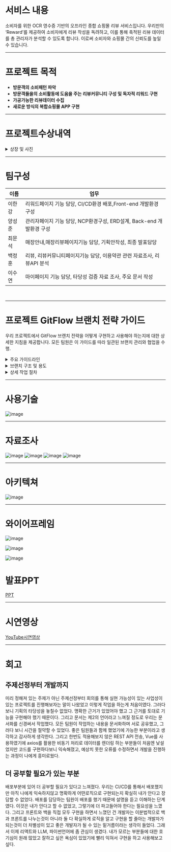 # 서비스 내용 
소비자를 위한 OCR 영수증 기반의 오프라인 종합 쇼핑몰 리뷰 서비스입니다. 우리만의 ‘Reward’를 제공하여 소비자에게 리뷰 작성을 독려하고, 이를 통해 축적된 리뷰 데이터를 총 관리자가 분석할 수 있도록 합니다. 이로써 소비자와 쇼핑몰 간의 신뢰도를 높일 수 있습니다.

---

# 프로젝트 목적 
- **방문객의 소비패턴 파악**
- **방문객들을의 소비활동에 도움을 주는 리뷰커뮤니티 구성 및 독자적 리워드 구현**
- **가공가능한 리뷰데이터 수집**
- **새로운 방식의 복합쇼핑몰 APP 구현**

---
# 프로젝트수상내역

<details>
  <summary>상장 및 사진</summary>
 
![image]([https://www.notion.so/image/https%3A%2F%2Fprod-files-secure.s3.us-west-2.amazonaws.com%2F9b24aa1b-e37f-4565-bd62-03cc8d1211e0%2F37538f2e-39f1-41bd-bb70-9ff4d076e3a4%2FUntitled.jpeg?table=block&id=43afec34-c15d-4a2e-81bd-8184f304196b&spaceId=9b24aa1b-e37f-4565-bd62-03cc8d1211e0&width=2000&userId=024cbccc-ee2f-4121-8d15-2dd8d2dd8fee&cache=v2](https://file.notion.so/f/f/11889268-5bef-4774-b0e6-05d3eeaa209d/0ff2ef72-98f0-4e13-9bd1-31ded504ef71/%EC%9A%B0%EC%88%98%ED%8C%80.png?id=d30e5d17-53a1-4414-ae22-1b795e19cfb8&table=block&spaceId=11889268-5bef-4774-b0e6-05d3eeaa209d&expirationTimestamp=1719878400000&signature=6w6M6kbYjQnvIcHVhiG6uoSRRB4M2ChY6alZezWPCDE&downloadName=%EC%9A%B0%EC%88%98%ED%8C%80.png))

![image](https://www.notion.so/STARROAD-91600d3626a44484bf91aca67e496f55?pvs=4#d30e5d1753a14414ae221b795e19cfb8)
</details>

---

# 팀구성 

| 이름 |                                                                      업무 |
| --- | --- |
| 이한강  | 리워드페이지 기능 담당, CI/CD환경 배포,Front-end 개발환경 구성  |
| 양성준  | 관리자페이지 기능 담당, NCP환경구성, ERD설계, Back-end 개발환경 구성  |
| 최문석  | 매장안내,매장리뷰페이지기능 담당, 기획안작성, 최종 발표담당  |
| 백정훈  | 리뷰, 리뷰커뮤니티페이지기능 담당, 이용약관 관련 자료조사, 리뷰API 분석 |
| 이수연  | 마이페이지 기능 담당, 타당성 검증 자료 조사, 주요 문서 작성  |
<br>

---

# 프로젝트 GitFlow 브랜치 전략 가이드

 우리 프로젝트에서 GitFlow 브랜치 전략을 어떻게 구현하고 사용해야 하는지에 대한 상세한 지침을 제공합니다. 모든 팀원은 이 가이드를 따라 일관된 브랜치 관리와 협업을 수행.

<details>
  <summary>주요 가이드라인</summary>
  <ul>
    <li>모든 커밋메시지 앞에는 issue 넘버를 붙인다</li>
    <li>tag에 붙이는 버전은 1.0.0으로 통일한다 (추후 수정 필요하면 공지할 예정)</li>
    <li>커밋메세지는 영어로 통일</li>
  </ul>
</details>

<details>
  <summary>브랜치 구조 및 용도</summary>
  <h4>1. main</h4>
  <p>목적: 안정적인 릴리즈 버전 유지.</p>
  <p>사용: 릴리즈된 버전의 코드 저장소. 최종 사용자에게 배포되는 코드.</p>
  
  <h4>2. develop</h4>
  <p>목적: 다음 릴리즈 준비를 위한 개발 진행.</p>
  <p>사용: 모든 개발이 이루어지는 기본 브랜치. 이곳에서 분기된 feature 브랜치가 병합되고, 준비된 코드는 release 브랜치로 이동.</p>
  
  <h4>3. feature</h4>
  <p>목적: 새 기능 개발, 기존 기능의 개선 및 버그 수정.</p>
  <p>사용: develop 브랜치에서 분기하여 사용. 각 기능 또는 버그 수정에 대해 별도의 브랜치를 생성.</p>
  
  <h4>4. release</h4>
  <p>목적: 다음 버전 릴리즈 준비.</p>
  <p>사용: 릴리즈를 앞두고 최종 테스트와 버그 수정을 위해 사용. develop 브랜치에서 분기하며, 완료 후 main으로 병합 및 태그 지정.</p>
  
  <h4>5. hotfix</h4>
  <p>목적: 릴리즈된 버전에서 발견된 긴급한 문제 해결.</p>
  <p>사용: main 브랜치에서 직접 분기하여 긴급 수정 후 main과 develop에 병합.</p>
</details>

<details>
  <summary>상세 작업 절차</summary>
  
  <h4>새 기능 개발</h4>
  <ol>
    <li>브랜치 생성:
      <pre>
      <code>
      git checkout develop
      git pull origin develop
      git checkout -b feature/기능명
      </code>
      </pre>
    </li>
    <li>개발 작업 수행 후 커밋:
      <pre>
      <code>
      git add .
      git commit -m "새 기능: 기능명에 대한 설명"
      </code>
      </pre>
    </li>
    <li>개발 브랜치로 병합 요청 (Pull Request):
      <ul>
        <li>develop 브랜치로 Pull Request 생성.</li>
        <li>동료의 코드 리뷰 후 병합 승인.</li>
      </ul>
    </li>
  </ol>
  
  <h4>릴리즈 준비</h4>
  <ol>
    <li>릴리즈 브랜치 생성 및 준비:
      <pre>
      <code>
      git checkout develop
      git pull origin develop
      git checkout -b release/버전
      </code>
      </pre>
    </li>
    <li>릴리즈 최종 확인 및 버그 수정:
      <ul>
        <li>모든 팀원이 테스트 참여.</li>
        <li>필요한 모든 수정 사항 커밋.</li>
      </ul>
    </li>
    <li>릴리즈 완료:
      <pre>
      <code>
      git checkout main
      git merge release/버전
      git tag -a v버전 -m "릴리즈 버전 메시지"
      git push origin main --tags
      git checkout develop
      git merge release/버전
      git push origin develop
      </code>
      </pre>
    </li>
  </ol>

  <h4>긴급 수정 (Hotfix)</h4>
  <ol>
    <li>Hotfix 브랜치 생성:
      <pre>
      <code>
      git checkout main
      git pull origin main
      git checkout -b hotfix/버그명
      </code>
      </pre>
    </li>
    <li>버그 수정 및 커밋:
      <pre>
      <code>
      git add .
      git commit -m "긴급 수정: 버그명에 대한 설명"
      </code>
      </pre>
    </li>
    <li>병합 및 배포:
      <pre>
      <code>
      git checkout main
      git merge hotfix/버그명
      git tag -a v버전 -m "Hotfix 버전 메시지"
      git push origin main --tags
      git checkout develop
      git merge hotfix/버그명
      git push origin develop
      </code>
      </pre>
    </li>
  </ol>
</details>

---


# 사용기술 

![image](https://www.notion.so/image/https%3A%2F%2Fprod-files-secure.s3.us-west-2.amazonaws.com%2F9b24aa1b-e37f-4565-bd62-03cc8d1211e0%2F4e0a7cb9-abac-453c-b269-1a37db17aee4%2FUntitled.png?table=block&id=0946f46a-3bf7-45a9-8914-8af04b380b54&spaceId=9b24aa1b-e37f-4565-bd62-03cc8d1211e0&width=2000&userId=024cbccc-ee2f-4121-8d15-2dd8d2dd8fee&cache=v2)

---

# 자료조사 

![image](https://www.notion.so/image/https%3A%2F%2Fprod-files-secure.s3.us-west-2.amazonaws.com%2F9b24aa1b-e37f-4565-bd62-03cc8d1211e0%2Fdf2d2dba-6e98-49f1-879b-7abc03b55b55%2FUntitled.png?table=block&id=5f6bab71-5641-48a1-acf8-ef1a21e08fac&spaceId=9b24aa1b-e37f-4565-bd62-03cc8d1211e0&width=2000&userId=024cbccc-ee2f-4121-8d15-2dd8d2dd8fee&cache=v2)
![image](https://www.notion.so/image/https%3A%2F%2Fprod-files-secure.s3.us-west-2.amazonaws.com%2F9b24aa1b-e37f-4565-bd62-03cc8d1211e0%2F7ef98afc-ca8d-4663-a4c3-0b901283c855%2FUntitled.png?table=block&id=ca47a10a-94ad-4687-8850-39ec8eb64444&spaceId=9b24aa1b-e37f-4565-bd62-03cc8d1211e0&width=2000&userId=024cbccc-ee2f-4121-8d15-2dd8d2dd8fee&cache=v2)
![image](https://www.notion.so/image/https%3A%2F%2Fprod-files-secure.s3.us-west-2.amazonaws.com%2F9b24aa1b-e37f-4565-bd62-03cc8d1211e0%2F4e86eacb-b74c-4e0f-bd23-13325c16702f%2FUntitled.png?table=block&id=de23fdbb-78b2-4128-80a5-56f66a04a3d3&spaceId=9b24aa1b-e37f-4565-bd62-03cc8d1211e0&width=2000&userId=024cbccc-ee2f-4121-8d15-2dd8d2dd8fee&cache=v2)
![image](https://www.notion.so/image/https%3A%2F%2Fprod-files-secure.s3.us-west-2.amazonaws.com%2F9b24aa1b-e37f-4565-bd62-03cc8d1211e0%2Fa9f76acf-5f51-48e7-a801-0c4ff9780030%2FUntitled.png?table=block&id=175614b1-5466-4bcc-b84a-30b53cce9c6e&spaceId=9b24aa1b-e37f-4565-bd62-03cc8d1211e0&width=2000&userId=024cbccc-ee2f-4121-8d15-2dd8d2dd8fee&cache=v2)

---

# 아키텍쳐

![image](https://www.notion.so/image/https%3A%2F%2Fprod-files-secure.s3.us-west-2.amazonaws.com%2F9b24aa1b-e37f-4565-bd62-03cc8d1211e0%2Fd536ccc6-3603-496e-a7eb-2cf3760583fa%2FUntitled.png?table=block&id=fa19f67d-0658-4de9-b133-39c03d4ca7c7&spaceId=9b24aa1b-e37f-4565-bd62-03cc8d1211e0&width=2000&userId=024cbccc-ee2f-4121-8d15-2dd8d2dd8fee&cache=v2)

---

# 와이어프레임

![image](https://www.notion.so/image/https%3A%2F%2Fprod-files-secure.s3.us-west-2.amazonaws.com%2F9b24aa1b-e37f-4565-bd62-03cc8d1211e0%2F8e3fc1a9-317a-4486-bfbb-61e2c6900d68%2FUntitled.png?table=block&id=88dbd0d0-5d8e-4395-a209-09e5c5faacb1&spaceId=9b24aa1b-e37f-4565-bd62-03cc8d1211e0&width=2000&userId=024cbccc-ee2f-4121-8d15-2dd8d2dd8fee&cache=v2)

![image](https://www.notion.so/image/https%3A%2F%2Fprod-files-secure.s3.us-west-2.amazonaws.com%2F9b24aa1b-e37f-4565-bd62-03cc8d1211e0%2F5956ddea-7e63-441d-8d53-f8cb9065d04c%2FUntitled.png?table=block&id=c1b483d8-acb0-4dea-9d67-35b55327f60e&spaceId=9b24aa1b-e37f-4565-bd62-03cc8d1211e0&width=2000&userId=024cbccc-ee2f-4121-8d15-2dd8d2dd8fee&cache=v2)

![image](https://www.notion.so/image/https%3A%2F%2Fprod-files-secure.s3.us-west-2.amazonaws.com%2F9b24aa1b-e37f-4565-bd62-03cc8d1211e0%2Fb466d9b0-bb7f-4839-9e2d-6b126ea11606%2FUntitled.png?table=block&id=84c617b3-72d5-4336-ae08-876438b63396&spaceId=9b24aa1b-e37f-4565-bd62-03cc8d1211e0&width=2000&userId=024cbccc-ee2f-4121-8d15-2dd8d2dd8fee&cache=v2)

# 발표PPT
[PPT](https://docs.google.com/presentation/d/15jBGhfXzDKmBdaqsN46k2byoeTjkDXj_mHOzt9skdnc/edit#slide=id.p1)

---
# 시연영상 
[YouTube시연영상](https://www.youtube.com/watch?v=bi1SdyvLHHY)

---

# 회고

## 주제선정부터 개발까지
미리 정해져 있는 주제가 아닌 주제선정부터 회의를 통해 실현 가능성이 있는 사업성이 있는 프로젝트를 진행해보자는 말이 나왔었고 이렇게 작업을 하는게 처음이였다.
  그러다 보니 기획의 타당성을 놓칠수 없었다. 명확한 근거가 있었어야 했고 그 근거를 토대로 기능을 구현해야 했기 때문이다. 그리고 문서는 제2의 언어라고 느껴질 정도로 우리는 문서화를 신경써서 작업했다. 모든 팀원이 작업하는 내용을 문서화하며 서로 공유했고, 그러다 보니 시간을 절약할 수 있었다. 좋은 팀원들과 함께 했었기에 가능한 부분이라고 생각하고 감사하게 생각한다.
  그리고 한번도 적용해보지 않은 REST API 전송, Vue를 사용하였기에 axios를 활용한 비동기 처리로 데이터를 렌더링 하는 부분들이 처음엔 낯설었지만 코드를 구현하다보니 익숙해졌고, 예상치 못한 오류를 수정하면서 개발을 진행하는 과정이 나에게 흥미로웠다.

## 더 공부할 필요가 있는 부분 
배포부분에 있어 더 공부할 필요가 있다고 느껴졌다. 우리는 CI/CD를 통해서 배포했지만 아직 나에게 익숙하지않고 명확하게 어떤로직으로 구현되는지 확실히 내가 안다고 장담할 수 없었다. 
배포를 담당하는 팀원이 배포를 했기 때문에 설명을 듣고 이해하는 단계였다. 이것은 내가 안다고 할 수 없었고, 그렇기에 더 파고들어야 한다는 필요성을 느꼈다. 
그리고 프론트와 백을 직접 모두 구현을 하면서 느꼈던 건 개발자는 이분법적으로 백과 프론트를 나누는것이 아니라 둘 다 확실하게 로직을 알고 구현을 할 줄아는 개발자가 되는것이 더 차별성이 있고 좋은 개발자가 될 수 있는 밑거름이라는 생각이 들었다. 그래서 이제 리액트와 LLM, 파이썬언어에 좀 관심이 생겼다. 내가 모르는 부분들에 대한 호기심이 원래 많았고 잘하고 싶은 욕심이 있었기에 빨리 익혀서 구현을 하고 사용해보고 싶다. 






